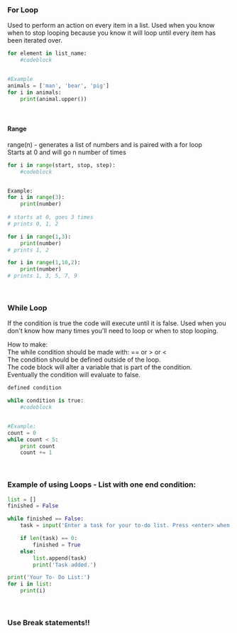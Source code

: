 ### For Loop
Used to perform an action on every item in a list. Used when you know when to stop looping because you know it will loop until every item has been iterated over.
```python
for element in list_name:
    #codeblock


#Example
animals = ['man', 'bear', 'pig']
for i in animals:
    print(animal.upper())
```

<br>

#### Range
range(n) - generates a list of numbers and is paired with a for loop<br>
Starts at 0 and will go n number of times
```python
for i in range(start, stop, step):
    #codeblock


Example:
for i in range(3):
    print(number)
    
# starts at 0, goes 3 times
# prints 0, 1, 2

for i in range(1,3):
    print(number)
# prints 1, 2

for i in range(1,10,2):
    print(number)
# prints 1, 3, 5, 7, 9
```

<br>

### While Loop
If the condition is true the code will execute until it is false. Used when you don't know how many times you'll need to loop or when to stop looping.

How to make:  
The while condition should be made with: ==  or  >  or  <  
The condition should be defined outside of the loop.  
The code block will alter a variable that is part of the condition.  
Eventually the condition will evaluate to false.
```python
defined condition

while condition is true:
    #codeblock


#Example:
count = 0
while count < 5:
    print count
    count += 1
```

<br>

### Example of using Loops - List with one end condition:
```python
list = []
finished = False

while finished == False:
    task = input('Enter a task for your to-do list. Press <enter> when done:\n')

    if len(task) == 0:
        finished = True
    else:
        list.append(task)
        print('Task added.')

print('Your To- Do List:')
for i in list:
    print(i)
```

<br>

### Use Break statements!!

